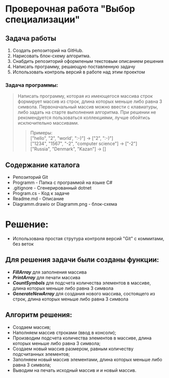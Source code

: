 # Проверочная работа "Выбор специализации"

## Задача работы
1. Создать репозиторий на GitHub.
2. Нарисовать блок-схему алгоритма.
3. Снабдить репозиторий оформленым текстовым описанием решения
4. Написать программу, решающую поставленную задачу
5. Использовать контроль версий в работе над этим проектом

### Задача программы:
> Написать программу, которая из имеющегося массива строк формирует массив из строк, длина которых меньше либо равна 3 символа. Первоначальный массив можно ввести с клавиатуры, либо задать на старте выполнения алгоритма. При решении не рекомендуется пользоваться коллекциями, лучше обойтись исключительно массивами.
>> Примеры:  
["hello", "2", "world', ":-)"] -> ["2", ":-)"]  
["1234", "1567", "-2", "computer science"] -> ["-2"]  
["Russia", "Denmark", "Kazan"] -> []

## Содержание каталога

- Репозиторий Git
- Programm - Папка с программой на языке C#  
- .gitignore - Сгенерированный dotnet
- Program.cs - Код к задаче
- Readme.md - Описание
- Diagramm.drawio or Diagramm.png - блок-схема

# Решение: #
* Использована простая струтура контроля версий "Git" с коммитами, без веток

## Для решения задачи были созданы функции: ##
* ***FillArray*** для заполнения массива
* ***PrintArray*** для печати массива
* ***CountSymbols*** для подсчета количества элементов в массиве, длина которых меньше либо равна 3 символа
* ***GenerateNewArray*** для создания нового массива, состоящего из строк, длина которых меньше либо равна 3 символа

## Алгоритм решения: ##
* Создаем массив;
* Наполняем массив строками (ввод в консоли);
* Производим подсчета количества элементов в массиве, длина которых меньше либо равна 3 символа;
* Создаем новый массив размером, равным количеству подсчитанных элементов;
* Заполняем новый массив элементами, длина которых меньше либо равна 3 символа;
* Выводим на печать исходный массив и и новый массив.
